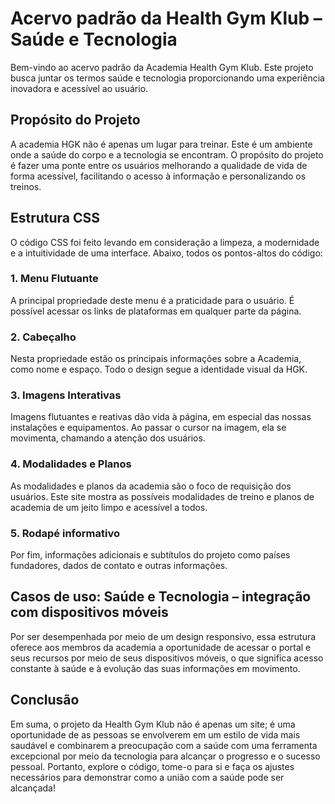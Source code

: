 # Acervo padrão da Health Gym Klub – Saúde e Tecnologia

Bem-vindo ao acervo padrão da Academia Health Gym Klub. Este projeto busca juntar os termos saúde e tecnologia proporcionando uma experiência inovadora e acessível ao usuário.

## Propósito do Projeto

A academia HGK não é apenas um lugar para treinar. Este é um ambiente onde a saúde do corpo e a tecnologia se encontram. O propósito do projeto é fazer uma ponte entre os usuários melhorando a qualidade de vida de forma acessível, facilitando o acesso à informação e personalizando os treinos.

## Estrutura CSS

O código CSS foi feito levando em consideração a limpeza, a modernidade e a intuitividade de uma interface. Abaixo, todos os pontos-altos do código:

### 1. Menu Flutuante

A principal propriedade deste menu é a praticidade para o usuário. É possível acessar os links de plataformas em qualquer parte da página.

### 2. Cabeçalho

Nesta propriedade estão os principais informações sobre a Academia, como nome e espaço. Todo o design segue a identidade visual da HGK.

### 3. Imagens Interativas

Imagens flutuantes e reativas dão vida à página, em especial das nossas instalações e equipamentos. Ao passar o cursor na imagem, ela se movimenta, chamando a atenção dos usuários.

### 4. Modalidades e Planos

As modalidades e planos da academia são o foco de requisição dos usuários. Este site mostra as possíveis modalidades de treino e planos de academia de um jeito limpo e acessível a todos.

### 5. Rodapé informativo

Por fim, informações adicionais e subtítulos do projeto como países fundadores, dados de contato e outras informações.

## Casos de uso: Saúde e Tecnologia – integração com dispositivos móveis

Por ser desempenhada por meio de um design responsivo, essa estrutura oferece aos membros da academia a oportunidade de acessar o portal e seus recursos por meio de seus dispositivos móveis, o que significa acesso constante à saúde e à evolução das suas informações em movimento.

## Conclusão

Em suma, o projeto da Health Gym Klub não é apenas um site; é uma oportunidade de as pessoas se envolverem em um estilo de vida mais saudável e combinarem a preocupação com a saúde com uma ferramenta excepcional por meio da tecnologia para alcançar o progresso e o sucesso pessoal. Portanto, explore o código, tome-o para si e faça os ajustes necessários para demonstrar como a união com a saúde pode ser alcançada!


